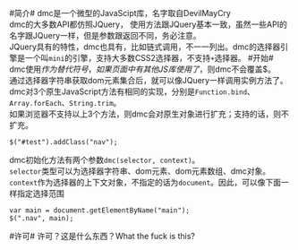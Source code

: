 #简介#
dmc是一个微型的JavaScipt库，名字取自DevilMayCry  
dmc的大多数API都仿照JQuery， 使用方法跟JQuery基本一致，虽然一些API的名字跟JQuery一样，但是参数跟返回不同，务必注意。  
JQuery具有的特性，dmc也具有，比如链式调用，不一一列出。dmc的选择器引擎是一个叫`mini`的引擎，支持大多数CSS2选择器，不支持`+`选择器。
#开始#
dmc使用$作为替代符号，如果页面中有其他JS库使用了$，则dmc不会覆盖$。  
通过选择器字符串获取dom元素集合后，就可以像JQuery一样调用实例方法了。
dmc对3个原生JavaScript方法有相同的实现，分别是<code>Function.bind</code>、<code>Array.forEach</code>、<code>String.trim</code>。  
如果浏览器不支持以上3个方法，则dmc会对原生对象进行扩充；支持的话，则不扩充。

    $("#test").addClass("nav");
dmc初始化方法有两个参数`dmc(selector, context)`。  
`selector`类型可以为选择器字符串、dom元素、dom元素数组、dmc对象。
`context`作为选择器的上下文对象，不指定的话为`document`。因此，可以像下面一样指定选择范围

    var main = document.getElementByName("main");
    $(".nav", main);
#许可#
许可？这是什么东西？What the fuck is this?

